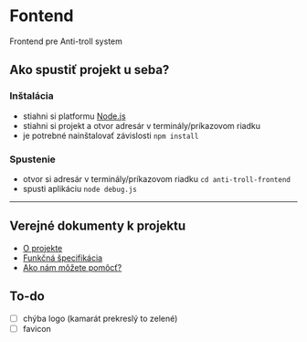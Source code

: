 # Fontend

Frontend pre Anti-troll system

## Ako spustiť projekt u seba?

### Inštalácia

- stiahni si platformu [Node.js](https://nodejs.org/en/)
- stiahni si projekt a otvor adresár v terminály/príkazovom riadku
- je potrebné nainštalovať závislosti `npm install`

### Spustenie

- otvor si adresár v terminály/príkazovom riadku `cd anti-troll-frontend`
- spusti aplikáciu `node debug.js`

---

## Verejné dokumenty k projektu

* [O projekte](https://drive.google.com/open?id=1qxg5dVscfBWyuEk1mEUpasDEkQdxF3IyMVRIxJGIIbQ)
* [Funkčná špecifikácia](https://drive.google.com/open?id=1F3x2d7vgnZFhw6jfYAAAnKXC_MC1OYgd2b6fT6d1p-E)
* [Ako nám môžete pomôcť?](https://drive.google.com/open?id=1a6U2DUDulhteZLEp9tOxwmmRqBaTkFs0iu09dDxg6qY)

## To-do

- [ ] chýba logo (kamarát prekreslý to zelené)
- [ ] favicon